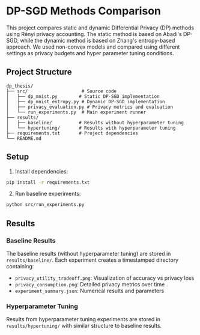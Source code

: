 # DP-SGD Methods Comparison

This project compares static and dynamic Differential Privacy (DP) methods using Rényi privacy accounting. The static method is based on Abadi's DP-SGD, while the dynamic method is based on Zhang's entropy-based approach.
We used non-convex models and compared using different settings as privacy budgets and hyper parameter tuning conditions. 

## Project Structure

```
dp_thesis/
├── src/                    # Source code
│   ├── dp_mnist.py        # Static DP-SGD implementation
│   ├── dp_mnist_entropy.py # Dynamic DP-SGD implementation
│   ├── privacy_evaluation.py # Privacy metrics and evaluation
│   └── run_experiments.py  # Main experiment runner
├── results/
│   ├── baseline/          # Results without hyperparameter tuning
│   └── hypertuning/       # Results with hyperparameter tuning
├── requirements.txt       # Project dependencies
└── README.md
```

## Setup

1. Install dependencies:
```bash
pip install -r requirements.txt
```

2. Run baseline experiments:
```bash
python src/run_experiments.py
```

## Results

### Baseline Results
The baseline results (without hyperparameter tuning) are stored in `results/baseline/`. Each experiment creates a timestamped directory containing:
- `privacy_utility_tradeoff.png`: Visualization of accuracy vs privacy loss
- `privacy_consumption.png`: Detailed privacy metrics over time
- `experiment_summary.json`: Numerical results and parameters

### Hyperparameter Tuning
Results from hyperparameter tuning experiments are stored in `results/hypertuning/` with similar structure to baseline results.
